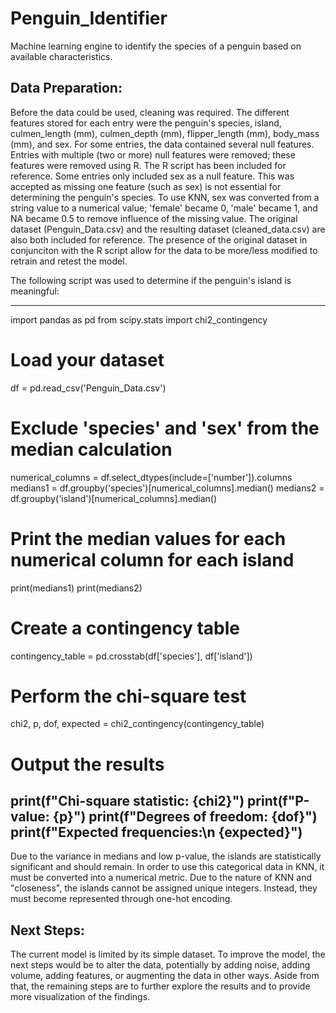 # Penguin_Identifier

Machine learning engine to identify the species of a penguin based on available characteristics.

## Data Preparation:

Before the data could be used, cleaning was required. The different features stored for each entry were the penguin's species, island, culmen_length (mm), culmen_depth (mm), flipper_length (mm), body_mass (mm), and sex. For some entries, the data contained several null features. Entries with multiple (two or more) null features were removed; these features were removed using R. The R script has been included for reference. Some entries only included sex as a null feature. This was accepted as missing one feature (such as sex) is not essential for determining the penguin's species. To use KNN, sex was converted from a string value to a numerical value; 'female' became 0, 'male' became 1, and NA became 0.5 to remove influence of the missing value. The original dataset (Penguin_Data.csv) and the resulting dataset (cleaned_data.csv) are also both included for reference. The presence of the original dataset in conjunciton with the R script allow for the data to be more/less modified to retrain and retest the model.


The following script was used to determine if the penguin's island is meaningful:

----------------------
import pandas as pd
from scipy.stats import chi2_contingency

# Load your dataset
df = pd.read_csv('Penguin_Data.csv')

# Exclude 'species' and 'sex' from the median calculation
numerical_columns = df.select_dtypes(include=['number']).columns
medians1 = df.groupby('species')[numerical_columns].median()
medians2 = df.groupby('island')[numerical_columns].median()

# Print the median values for each numerical column for each island
print(medians1)
print(medians2)

# Create a contingency table
contingency_table = pd.crosstab(df['species'], df['island'])

# Perform the chi-square test
chi2, p, dof, expected = chi2_contingency(contingency_table)

# Output the results
print(f"Chi-square statistic: {chi2}")
print(f"P-value: {p}")
print(f"Degrees of freedom: {dof}")
print(f"Expected frequencies:\n {expected}")
----------------------
Due to the variance in medians and low p-value, the islands are statistically significant and should remain. In order to use this categorical data in KNN, it must be converted into a numerical metric. Due to the nature of KNN and "closeness", the islands cannot be assigned unique integers. Instead, they must become represented through one-hot encoding. 

## Next Steps:

The current model is limited by its simple dataset. To improve the model, the next steps would be to alter the data, potentially by adding noise, adding volume, adding features, or augmenting the data in other ways. Aside from that, the remaining steps are to further explore the results and to provide more visualization of the findings.